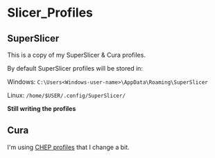 # Slicer_Profiles

## SuperSlicer
This is a copy of my SuperSlicer & Cura profiles.

By default SuperSlicer profiles will be stored in:

Windows:
  `C:\Users<Windows-user-name>\AppData\Roaming\SuperSlicer`

Linux:
  `/home/$USER/.config/SuperSlicer/`

**Still writing the profiles**

## Cura

I'm using [CHEP profiles](https://www.chepclub.com/cura-profiles.html) that I change a bit.

